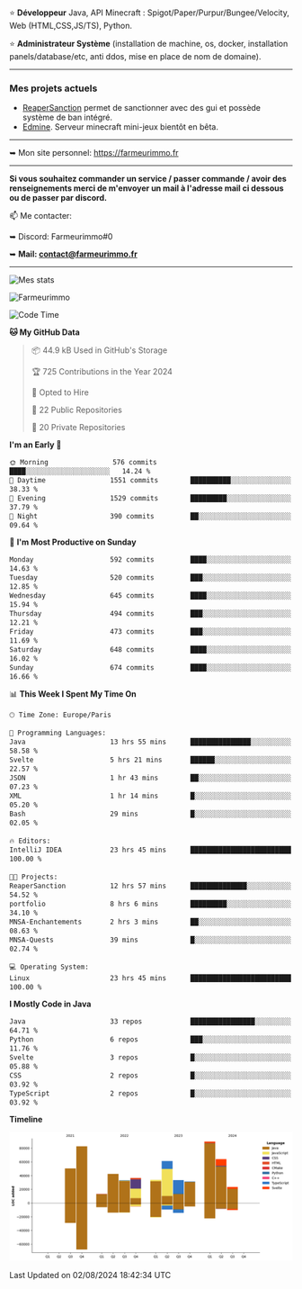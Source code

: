 ⭐ **Développeur** Java, API Minecraft : Spigot/Paper/Purpur/Bungee/Velocity, Web (HTML,CSS,JS/TS), Python.

⭐ **Administrateur Système** (installation de machine, os, docker, installation panels/database/etc, anti ddos, mise en place de nom de domaine).

---

### Mes projets actuels
- [ReaperSanction](https://www.spigotmc.org/resources/reapersanction.89580/) permet de sanctionner avec des gui et possède système de ban intégré.
- [Edmine](https://edmine.net). Serveur minecraft mini-jeux bientôt en bêta.

---

➥ Mon site personnel: https://farmeurimmo.fr

---

**Si vous souhaitez commander un service / passer commande / avoir des renseignements merci de m'envoyer un mail à l'adresse mail ci dessous ou de passer par discord.**

📫 Me contacter:
 
   ➥ Discord: Farmeurimmo#0
   
   ➥ **Mail: contact@farmeurimmo.fr**

---

![Mes stats](https://github-readme-stats.farmeurimmo.fr/api?username=Farmeurimmo&count_private=true&show_icons=true&theme=radical)

<img src="https://komarev.com/ghpvc/?username=Farmeurimmo" alt="Farmeurimmo" />

<!--START_SECTION:waka-->
![Code Time](http://img.shields.io/badge/Code%20Time-1%2C459%20hrs%2024%20mins-blue)

**🐱 My GitHub Data** 

> 📦 44.9 kB Used in GitHub's Storage 
 > 
> 🏆 725 Contributions in the Year 2024
 > 
> 💼 Opted to Hire
 > 
> 📜 22 Public Repositories 
 > 
> 🔑 20 Private Repositories 
 > 
**I'm an Early 🐤** 

```text
🌞 Morning                576 commits         ████░░░░░░░░░░░░░░░░░░░░░   14.24 % 
🌆 Daytime                1551 commits        ██████████░░░░░░░░░░░░░░░   38.33 % 
🌃 Evening                1529 commits        █████████░░░░░░░░░░░░░░░░   37.79 % 
🌙 Night                  390 commits         ██░░░░░░░░░░░░░░░░░░░░░░░   09.64 % 
```
📅 **I'm Most Productive on Sunday** 

```text
Monday                   592 commits         ████░░░░░░░░░░░░░░░░░░░░░   14.63 % 
Tuesday                  520 commits         ███░░░░░░░░░░░░░░░░░░░░░░   12.85 % 
Wednesday                645 commits         ████░░░░░░░░░░░░░░░░░░░░░   15.94 % 
Thursday                 494 commits         ███░░░░░░░░░░░░░░░░░░░░░░   12.21 % 
Friday                   473 commits         ███░░░░░░░░░░░░░░░░░░░░░░   11.69 % 
Saturday                 648 commits         ████░░░░░░░░░░░░░░░░░░░░░   16.02 % 
Sunday                   674 commits         ████░░░░░░░░░░░░░░░░░░░░░   16.66 % 
```


📊 **This Week I Spent My Time On** 

```text
🕑︎ Time Zone: Europe/Paris

💬 Programming Languages: 
Java                     13 hrs 55 mins      ███████████████░░░░░░░░░░   58.58 % 
Svelte                   5 hrs 21 mins       ██████░░░░░░░░░░░░░░░░░░░   22.57 % 
JSON                     1 hr 43 mins        ██░░░░░░░░░░░░░░░░░░░░░░░   07.23 % 
XML                      1 hr 14 mins        █░░░░░░░░░░░░░░░░░░░░░░░░   05.20 % 
Bash                     29 mins             █░░░░░░░░░░░░░░░░░░░░░░░░   02.05 % 

🔥 Editors: 
IntelliJ IDEA            23 hrs 45 mins      █████████████████████████   100.00 % 

🐱‍💻 Projects: 
ReaperSanction           12 hrs 57 mins      ██████████████░░░░░░░░░░░   54.52 % 
portfolio                8 hrs 6 mins        █████████░░░░░░░░░░░░░░░░   34.10 % 
MNSA-Enchantements       2 hrs 3 mins        ██░░░░░░░░░░░░░░░░░░░░░░░   08.63 % 
MNSA-Quests              39 mins             █░░░░░░░░░░░░░░░░░░░░░░░░   02.74 % 

💻 Operating System: 
Linux                    23 hrs 45 mins      █████████████████████████   100.00 % 
```

**I Mostly Code in Java** 

```text
Java                     33 repos            ████████████████░░░░░░░░░   64.71 % 
Python                   6 repos             ███░░░░░░░░░░░░░░░░░░░░░░   11.76 % 
Svelte                   3 repos             █░░░░░░░░░░░░░░░░░░░░░░░░   05.88 % 
CSS                      2 repos             █░░░░░░░░░░░░░░░░░░░░░░░░   03.92 % 
TypeScript               2 repos             █░░░░░░░░░░░░░░░░░░░░░░░░   03.92 % 
```



**Timeline**

![Lines of Code chart](https://raw.githubusercontent.com/Farmeurimmo/Farmeurimmo/main/assets/bar_graph.png)


 Last Updated on 02/08/2024 18:42:34 UTC
<!--END_SECTION:waka-->
